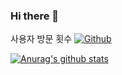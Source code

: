 ### Hi there 👋

사용자 방문 횟수
[![Github](https://hits.seeyoufarm.com/api/count/incr/badge.svg?url=https%3A%2F%2Fgithub.com%2FDiscord-STAR&count_bg=%2379C83D&title_bg=%23555555&icon=&icon_color=%23E7E7E7&title=hits&edge_flat=false)](https://hits.seeyoufarm.com)
 
[![Anurag's github stats](https://github-readme-stats.vercel.app/api?username=Discord-STAR)](https://github.com/anuraghazra/github-readme-stats)

<!--
**Discord-STAR/Discord-STAR** is a ✨ _special_ ✨ repository because its `README.md` (this file) appears on your GitHub profile.

Here are some ideas to get you started:

- 🔭 I’m currently working on ...
- 🌱 I’m currently learning ...
- 👯 I’m looking to collaborate on ...
- 🤔 I’m looking for help with ...
- 💬 Ask me about ...
- 📫 How to reach me: ...
- 😄 Pronouns: ...
- ⚡ Fun fact: ...
-->
